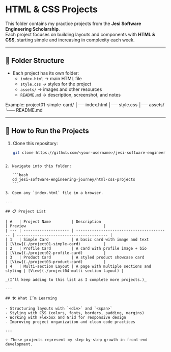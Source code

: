 # HTML & CSS Projects

This folder contains my practice projects from the **Jesi Software Engineering Scholarship**.  
Each project focuses on building layouts and components with **HTML & CSS**, starting simple and increasing in complexity each week.

---

## 📂 Folder Structure

- Each project has its own folder:
  - `index.html` → main HTML file
  - `style.css` → styles for the project
  - `assets/` → images and other resources
  - `README.md` → description, screenshot, and notes

Example:
project01-simple-card/
│── index.html
│── style.css
│── assets/
└── README.md

---

## 🚀 How to Run the Projects

1. Clone this repository:
   ```bash
   git clone https://github.com/<your-username>/jesi-software-engineering-journey.git
   ```

````

2. Navigate into this folder:

   ```bash
   cd jesi-software-engineering-journey/html-css-projects
   ```

3. Open any `index.html` file in a browser.

---

## 📋 Project List

| #   | Project Name         | Description                               | Preview                                  |
| --- | -------------------- | ----------------------------------------- | ---------------------------------------- |
| 1   | Simple Card          | A basic card with image and text          | [View](./project01-simple-card)          |
| 2   | Profile Card         | A card with profile image + bio           | [View](./project02-profile-card)         |
| 3   | Product Card         | A styled product showcase card            | [View](./project03-product-card)         |
| 4   | Multi-section Layout | A page with multiple sections and styling | [View](./project04-multi-section-layout) |

_(I’ll keep adding to this list as I complete more projects.)_

---

## 🛠️ What I’m Learning

- Structuring layouts with `<div>` and `<span>`
- Styling with CSS (colors, fonts, borders, padding, margins)
- Working with Flexbox and Grid for responsive design
- Improving project organization and clean code practices

---

✨ These projects represent my step-by-step growth in front-end development.
````
